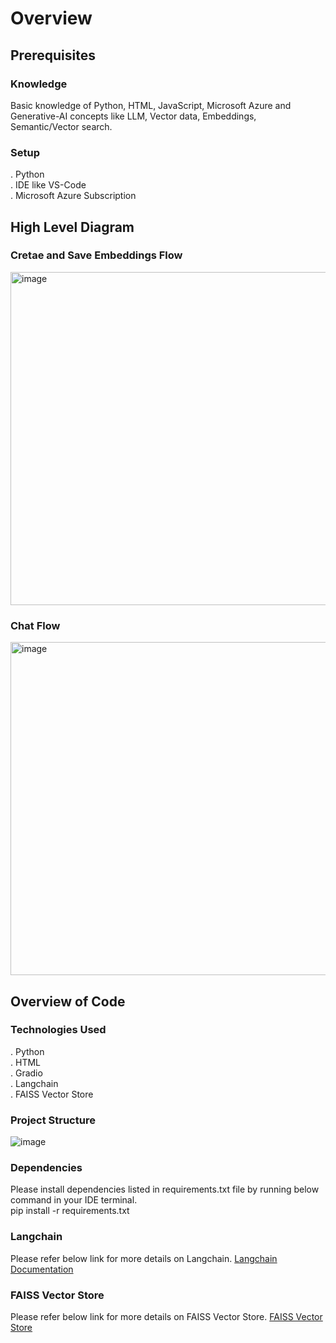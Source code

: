 # Overview

## Prerequisites
### Knowledge
Basic knowledge of Python, HTML, JavaScript, Microsoft Azure and Generative-AI concepts like LLM, Vector data, Embeddings, Semantic/Vector search.

### Setup
. Python  
. IDE like VS-Code  
. Microsoft Azure Subscription  

## High Level Diagram
### Cretae and Save Embeddings Flow
<img width="533" alt="image" src="[https://github.com/meetrais/Azure-AI-OpenAI/assets/17907862/df54924b-02a0-4f3f-b951-22aaabffe5c2](https://github.com/meetrais/Azure-AI-OpenAI/assets/17907862/6a798d50-61da-4726-a9a5-7bcd79587130)">

### Chat Flow
<img width="533" alt="image" src="[https://github.com/meetrais/Azure-AI-OpenAI/assets/17907862/df54924b-02a0-4f3f-b951-22aaabffe5c2](https://github.com/meetrais/Azure-AI-OpenAI/assets/17907862/c08e5bf7-7135-49df-928d-47610321d540)">

## Overview of Code
### Technologies Used
. Python  
. HTML  
. Gradio  
. Langchain  
. FAISS Vector Store  

### Project Structure
![image](https://github.com/meetrais/Azure-AI-Search-OpenAI/assets/17907862/7235a84f-d727-4fc3-8970-47eeed0548de)

### Dependencies
Please install dependencies listed in requirements.txt file by running below command in your IDE terminal.  
pip install -r requirements.txt

### Langchain
Please refer below link for more details on Langchain.
[Langchain Documentation](https://python.langchain.com/docs/get_started/introduction/)

### FAISS Vector Store
Please refer below link for more details on FAISS Vector Store.
[FAISS Vector Store](https://faiss.ai/index.html)
